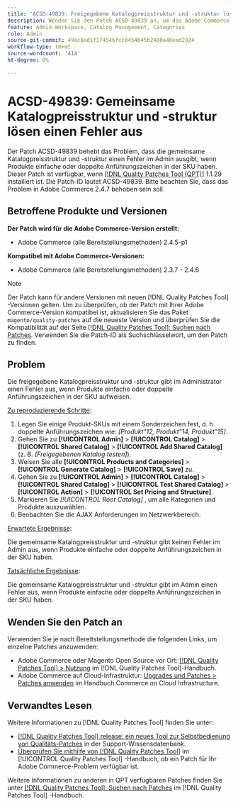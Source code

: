 ```yaml
---
title: "ACSD-49839: Freigegebene Katalogpreisstruktur und -struktur lösen einen Fehler aus"
description: Wenden Sie den Patch ACSD-49839 an, um das Adobe Commerce-Problem zu beheben, bei dem die gemeinsame Katalogpreisstruktur und -struktur einen Fehler im Admin auslöst, wenn Produkte einfache oder doppelte Anführungszeichen in der SKU aufweisen.
feature: Admin Workspace, Catalog Management, Categories
role: Admin
source-git-commit: 49ac8ad1f174546fcc0454645b2480a40ead2924
workflow-type: tm+mt
source-wordcount: '414'
ht-degree: 0%

---
```


# ACSD-49839: Gemeinsame Katalogpreisstruktur und -struktur lösen einen Fehler aus

Der Patch ACSD-49839 behebt das Problem, dass die gemeinsame Katalogpreisstruktur und -struktur einen Fehler im Admin ausgibt, wenn Produkte einfache oder doppelte Anführungszeichen in der SKU haben. Dieser Patch ist verfügbar, wenn [[!DNL Quality Patches Tool (QPT)]](https://experienceleague.adobe.com/en/docs/commerce-knowledge-base/kb/announcements/commerce-announcements/magento-quality-patches-released-new-tool-to-self-serve-quality-patches) 1.1.29 installiert ist. Die Patch-ID lautet ACSD-49839. Bitte beachten Sie, dass das Problem in Adobe Commerce 2.4.7 behoben sein soll.

## Betroffene Produkte und Versionen

**Der Patch wird für die Adobe Commerce-Version erstellt:**

* Adobe Commerce (alle Bereitstellungsmethoden) 2.4.5-p1

**Kompatibel mit Adobe Commerce-Versionen:**

* Adobe Commerce (alle Bereitstellungsmethoden) 2.3.7 - 2.4.6

>[!NOTE]
>
>Der Patch kann für andere Versionen mit neuen [!DNL Quality Patches Tool] -Versionen gelten. Um zu überprüfen, ob der Patch mit Ihrer Adobe Commerce-Version kompatibel ist, aktualisieren Sie das Paket `magento/quality-patches` auf die neueste Version und überprüfen Sie die Kompatibilität auf der Seite [[!DNL Quality Patches Tool]: Suchen nach Patches](https://experienceleague.adobe.com/tools/commerce-quality-patches/index.html). Verwenden Sie die Patch-ID als Suchschlüsselwort, um den Patch zu finden.

## Problem

Die freigegebene Katalogpreisstruktur und -struktur gibt im Administrator einen Fehler aus, wenn Produkte einfache oder doppelte Anführungszeichen in der SKU aufweisen.

<u>Zu reproduzierende Schritte</u>:

1. Legen Sie einige Produkt-SKUs mit einem Sonderzeichen fest, d. h. doppelte Anführungszeichen wie:
   *[Produkt&quot;12, Produkt&quot;14, Produkt&quot;15]*.
1. Gehen Sie zu **[!UICONTROL Admin]** > **[!UICONTROL Catalog]** > **[!UICONTROL Shared Catalog]** > **[!UICONTROL Add Shared Catalog]** (z. B. *[Freigegebenen Katalog testen]*).
1. Weisen Sie alle **[!UICONTROL Products and Categories]** > **[!UICONTROL Generate Catalog]** > **[!UICONTROL Save]** zu.
1. Gehen Sie zu **[!UICONTROL Admin]** > **[!UICONTROL Catalog]** > **[!UICONTROL Shared Catalog]** > **[!UICONTROL Test Shared Catalog]** > **[!UICONTROL Action]** > **[!UICONTROL Set Pricing and Structure]**.
1. Markieren Sie *[!UICONTROL Root Catalog]* , um alle Kategorien und Produkte auszuwählen.
1. Beobachten Sie die AJAX Anforderungen im Netzwerkbereich.

<u>Erwartete Ergebnisse</u>:

Die gemeinsame Katalogpreisstruktur und -struktur gibt keinen Fehler im Admin aus, wenn Produkte einfache oder doppelte Anführungszeichen in der SKU haben.

<u>Tatsächliche Ergebnisse</u>:

Die gemeinsame Katalogpreisstruktur und -struktur gibt im Admin einen Fehler aus, wenn Produkte einfache oder doppelte Anführungszeichen in der SKU haben.

## Wenden Sie den Patch an

Verwenden Sie je nach Bereitstellungsmethode die folgenden Links, um einzelne Patches anzuwenden:

* Adobe Commerce oder Magento Open Source vor Ort: [[!DNL Quality Patches Tool] > Nutzung](https://experienceleague.adobe.com/docs/commerce-operations/tools/quality-patches-tool/usage.html) im [!DNL Quality Patches Tool]-Handbuch.
* Adobe Commerce auf Cloud-Infrastruktur: [Upgrades und Patches > Patches anwenden](https://experienceleague.adobe.com/docs/commerce-cloud-service/user-guide/develop/upgrade/apply-patches.html) im Handbuch Commerce on Cloud Infrastructure.

## Verwandtes Lesen

Weitere Informationen zu [!DNL Quality Patches Tool] finden Sie unter:

* [[!DNL Quality Patches Tool] release: ein neues Tool zur Selbstbedienung von Qualitäts-Patches](https://experienceleague.adobe.com/en/docs/commerce-knowledge-base/kb/announcements/commerce-announcements/magento-quality-patches-released-new-tool-to-self-serve-quality-patches) in der Support-Wissensdatenbank.
* [Überprüfen Sie mithilfe von  [!DNL Quality Patches Tool]](/help/tools/quality-patches-tool/patches-available-in-qpt/check-patch-for-magento-issue-with-magento-quality-patches.md) im [!UICONTROL Quality Patches Tool] -Handbuch, ob ein Patch für Ihr Adobe Commerce-Problem verfügbar ist.


Weitere Informationen zu anderen in QPT verfügbaren Patches finden Sie unter [[!DNL Quality Patches Tool]: Suchen nach Patches](https://experienceleague.adobe.com/tools/commerce-quality-patches/index.html) im [!DNL Quality Patches Tool] -Handbuch.
